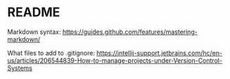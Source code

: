 # README

Markdown syntax:
https://guides.github.com/features/mastering-markdown/

What files to add to .gitignore:
https://intellij-support.jetbrains.com/hc/en-us/articles/206544839-How-to-manage-projects-under-Version-Control-Systems

